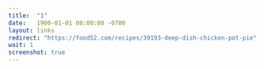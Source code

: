 ```yaml
---
title:  "1"
date:   1900-01-01 08:00:00 -0700
layout: links
redirect: "https://food52.com/recipes/39193-deep-dish-chicken-pot-pie"
wait: 1
screenshot: true
---
```



